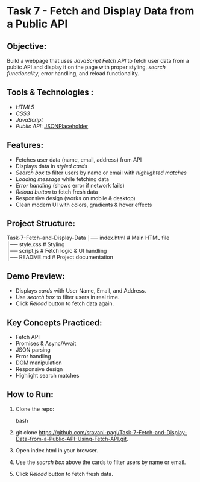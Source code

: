 # Task 7 - Fetch and Display Data from a Public API

## Objective:

Build a webpage that uses *JavaScript Fetch API* to fetch user data from a public API and display it on the page with proper styling, *search functionality*, error handling, and reload functionality.

##  Tools & Technologies :
* *HTML5*
* *CSS3*
* *JavaScript*
* *Public API*: [JSONPlaceholder](https://jsonplaceholder.typicode.com/users)


##  Features:
* Fetches user data (name, email, address) from API
* Displays data in *styled cards*
* *Search box* to filter users by name or email with *highlighted matches*
* *Loading message* while fetching data
* *Error handling* (shows error if network fails)
* *Reload button* to fetch fresh data
* Responsive design (works on mobile & desktop)
* Clean modern UI with colors, gradients & hover effects

## Project Structure:
Task-7-Fetch-and-Display-Data
│── index.html      # Main HTML file  
│── style.css       # Styling  
│── script.js       # Fetch logic & UI handling  
│── README.md       # Project documentation  

## Demo Preview:

* Displays *cards* with User Name, Email, and Address.
* Use *search box* to filter users in real time.
* Click *Reload* button to fetch data again.

## Key Concepts Practiced:

* Fetch API
* Promises & Async/Await
* JSON parsing
* Error handling
* DOM manipulation
* Responsive design
* Highlight search matches

## How to Run:

1. Clone the repo:

   bash
2. git clone https://github.com/sravani-pagi/Task-7-Fetch-and-Display-Data-from-a-Public-API-Using-Fetch-API.git.
   
3. Open index.html in your browser.
4. Use the *search box* above the cards to filter users by name or email.
5. Click *Reload* button to fetch fresh data.

